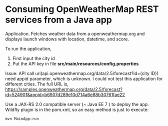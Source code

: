 # Consuming OpenWeatherMap REST services from a Java app

Application. Fetches weather data from a openweathermap.org and displays launch windows with location, datetime, and score.

To run the application, 
1. First input the city id
2. Put the API key in file **src/main/resources/config.properties**

Issue:
API call uri(api.openweathermap.org/data/2.5/forecast?id={city ID}) need appid parameter, which is unknown. I could not test this application for different cities. The full URL is,
https://samples.openweathermap.org/data/2.5/forecast?id=524901&appid=b6907d289e10d714a6e88b30761fae22

Use a JAX-RS 2.0 compatible server (~ Java EE 7 ) to deploy the app. Wildfly plugin is in the pom.xml, so an easy method is just to execute:

```
mvn MainApp:run
```
